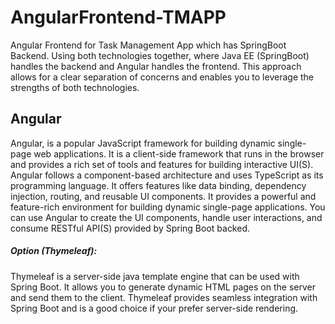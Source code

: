 # AngularFrontend-TMAPP
Angular Frontend for Task Management App which has SpringBoot Backend. Using both technologies together, where Java EE (SpringBoot) handles the backend and Angular handles the frontend. This approach allows for a clear separation of concerns and enables you to leverage the strengths of both technologies.


## Angular
Angular, is a popular JavaScript framework for building dynamic single-page web applications. It is a client-side framework that runs in the browser and provides a rich set of tools and features for building interactive UI(S). Angular follows a component-based architecture and uses TypeScript as its programming language.
It offers features like data binding, dependency injection, routing, and reusable UI components.
It provides a powerful and feature-rich environment for building dynamic single-page applications. You can use Angular to create the UI components, handle user interactions, and consume RESTful API(S) provided by Spring Boot backed.
##### Option (Thymeleaf): 
Thymeleaf is a server-side java template engine that can be used with Spring Boot. It allows you to generate dynamic HTML pages on the server and send them to the client. Thymeleaf provides seamless integration with Spring Boot and is a good choice if your prefer server-side rendering.
